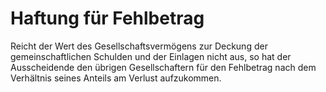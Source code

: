 # Haftung für Fehlbetrag

Reicht der Wert des Gesellschaftsvermögens zur Deckung der gemeinschaftlichen Schulden und der Einlagen nicht aus, so hat der Ausscheidende den übrigen Gesellschaftern für den Fehlbetrag nach dem Verhältnis seines Anteils am Verlust aufzukommen.